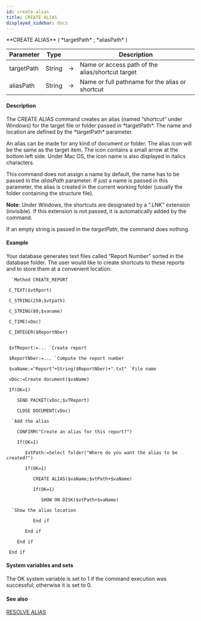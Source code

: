 ```yaml
---
id: create-alias
title: CREATE ALIAS
displayed_sidebar: docs
---
```


<!--REF #_command_.CREATE ALIAS.Syntax-->**CREATE ALIAS** ( *targetPath* ; *aliasPath* )<!-- END REF-->
<!--REF #_command_.CREATE ALIAS.Params-->
| Parameter | Type |  | Description |
| --- | --- | --- | --- |
| targetPath | String | -> | Name or access path of the alias/shortcut target |
| aliasPath | String | -> | Name or full pathname for the alias or shortcut |

<!-- END REF-->

#### Description 

<!--REF #_command_.CREATE ALIAS.Summary-->The CREATE ALIAS command creates an alias (named “shortcut” under Windows) for the target file or folder passed in *targetPath*.<!-- END REF--> The name and location are defined by the *targetPath* parameter.

An alias can be made for any kind of document or folder. The alias icon will be the same as the target item. The icon contains a small arrow at the bottom left side. Under Mac OS, the icon name is also displayed in italics characters.

This command does not assign a name by default, the name has to be passed in the *aliasPath* parameter. If just a name is passed in this parameter, the alias is created in the current working folder (usually the folder containing the structure file).

**Note:** Under Windows, the shortcuts are designated by a “.LNK” extension (invisible). If this extension is not passed, it is automatically added by the command.

If an empty string is passed in the *targetPath*, the command does nothing.

#### Example 

Your database generates text files called “Report Number” sorted in the database folder. The user would like to create shortcuts to these reports and to store them at a convenient location:

```4d
  `Method CREATE_REPORT

 C_TEXT($vtRport)

 C_STRING(250;$vtpath)

 C_STRING(80;$vaname)

 C_TIME(vDoc)

 C_INTEGER($ReportNber)
 

 $vTReport:=... `Create report

 $ReportNber:=... `Compute the report number

 $vaName:="Report"+String($ReportNber)+".txt" `File name

 vDoc:=Create document($vaName)

 If(OK=1)

    SEND PACKET(vDoc;$vTReport)

    CLOSE DOCUMENT(vDoc)

  `Add the alias

    CONFIRM("Create an alias for this report?")

    If(OK=1)

       $vtPath:=Select folder("Where do you want the alias to be created?")

       If(OK=1)

          CREATE ALIAS($vaName;$vtPath+$vaName)

          If(OK=1)

             SHOW ON DISK($vtPath+$vaName)

  `Show the alias location

          End if

       End if

    End if

 End if
```

#### System variables and sets 

The OK system variable is set to 1 if the command execution was successful; otherwise it is set to 0.

#### See also 
[RESOLVE ALIAS](resolve-alias.md)  